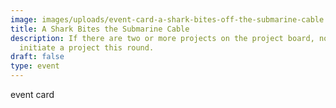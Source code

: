 ```yaml
---
image: images/uploads/event-card-a-shark-bites-off-the-submarine-cable.jpg
title: A Shark Bites the Submarine Cable
description: If there are two or more projects on the project board, no one can
  initiate a project this round.
draft: false
type: event
---
```

event card